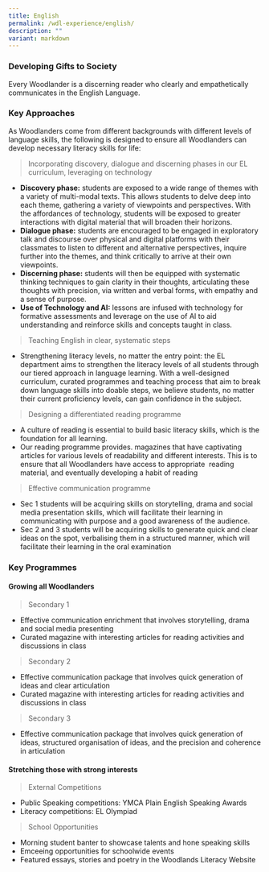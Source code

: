 ```yaml
---
title: English
permalink: /wdl-experience/english/
description: ""
variant: markdown
---
```

### Developing Gifts to Society

Every Woodlander is a discerning reader who clearly and empathetically communicates in the English Language.

### Key Approaches

As Woodlanders come from different backgrounds with different levels of language skills, the following is designed to ensure all Woodlanders can develop necessary literacy skills for life:

> Incorporating discovery, dialogue and discerning phases in our EL curriculum,  leveraging on technology 

*   **Discovery phase:** students are exposed to a wide range of themes with a variety of multi-modal texts. This allows students to delve deep into each theme, gathering a variety of viewpoints and perspectives. With the affordances of technology, students will be exposed to greater interactions with digital material that will broaden their horizons.
*   **Dialogue phase:** students are encouraged to be engaged in exploratory talk and discourse over physical and digital platforms with their classmates to listen to different and alternative perspectives, inquire further into the themes, and think critically to arrive at their own viewpoints.
*   **Discerning phase:** students will then be equipped with systematic thinking techniques to gain clarity in their thoughts, articulating these thoughts with precision, via written and verbal forms, with empathy and a sense of purpose.
*   **Use of Technology and AI:** lessons are infused with technology for formative assessments and leverage on the use of AI to aid understanding and reinforce skills and concepts taught in class. 

> Teaching English in clear, systematic steps
*   Strengthening literacy levels, no matter the entry point: the EL department aims to strengthen the literacy levels of all students through our tiered approach in language learning. With a well-designed curriculum, curated programmes and teaching process that aim to break down language skills into doable steps, we believe students, no matter their current proficiency levels, can gain confidence in the subject.

> Designing a differentiated reading programme 


*   A culture of reading is essential to build basic literacy skills, which is the foundation for all learning.
*   Our reading programme provides. magazines that have captivating articles for various levels of readability and different interests. This is to ensure that all Woodlanders have access to appropriate  reading material, and eventually developing a habit of reading


> Effective communication programme

*   Sec 1 students will be acquiring skills on storytelling, drama and social media presentation skills, which will facilitate their learning in communicating with purpose and a good awareness of the audience.
*   Sec 2 and 3 students will be acquiring skills to generate quick and clear ideas on the spot, verbalising them in a structured manner, which will facilitate their learning in the oral examination

### Key Programmes

#### Growing all Woodlanders

>  Secondary 1

* Effective communication enrichment that involves storytelling, drama and social media presenting
* Curated magazine with interesting articles for reading activities and discussions in class 

>  Secondary 2 

* Effective communication package that involves quick generation of ideas and clear articulation
* Curated magazine with interesting articles for reading activities and discussions in class 
 
>  Secondary 3 

* Effective communication package that involves quick generation of ideas, structured organisation of ideas, and the precision and coherence in articulation 

 
#### Stretching those with strong interests


> External Competitions

* Public Speaking competitions: YMCA Plain English Speaking Awards
* Literacy competitions: EL Olympiad

> School Opportunities

* Morning student banter to showcase talents and hone speaking skills
* Emceeing opportunities for schoolwide events
* Featured essays, stories and poetry in the Woodlands Literacy Website